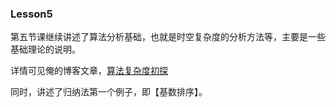 ### Lesson5

第五节课继续讲述了算法分析基础，也就是时空复杂度的分析方法等，主要是一些基础理论的说明。

详情可见俺的博客文章，[算法复杂度初探]([https://wenmang.github.io/2018/07/20/%E7%AE%97%E6%B3%95%E5%A4%8D%E6%9D%82%E5%BA%A6%E5%88%9D%E6%8E%A2/](https://wenmang.github.io/2018/07/20/算法复杂度初探/))



同时，讲述了归纳法第一个例子，即【基数排序】。
